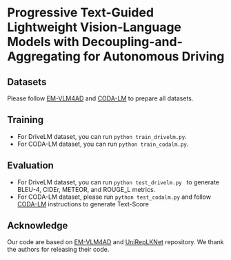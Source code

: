 # Progressive Text-Guided Lightweight Vision-Language Models with Decoupling-and-Aggregating for Autonomous Driving



## Datasets

Please follow [EM-VLM4AD](https://github.com/akshaygopalkr/EM-VLM4AD) and [CODA-LM](https://github.com/DLUT-LYZ/CODA-LM) to prepare all datasets.



## Training

- For DriveLM dataset, you can run `python train_drivelm.py`.
- For CODA-LM dataset, you can run `python train_codalm.py`.



## Evaluation

- For DriveLM dataset, you can run `python test_drivelm.py ` to generate BLEU-4, CIDEr, METEOR, and ROUGE_L metrics.
- For CODA-LM dataset, please run `python test_codalm.py` and follow  [CODA-LM](https://github.com/DLUT-LYZ/CODA-LM) instructions to generate Text-Score



## Acknowledge

Our code are based on [EM-VLM4AD](https://github.com/akshaygopalkr/EM-VLM4AD) and [UniRepLKNet](https://github.com/AILab-CVC/UniRepLKNet) repository. We thank the authors for releasing their code.